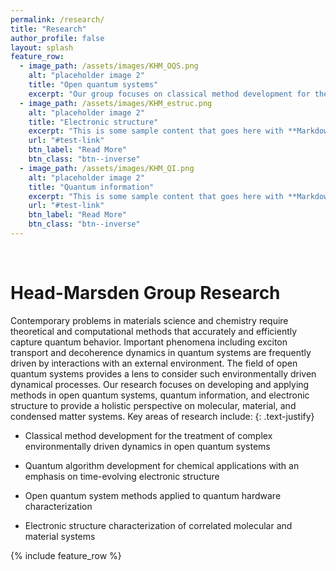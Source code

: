 ```yaml
---
permalink: /research/
title: "Research"
author_profile: false
layout: splash
feature_row:
  - image_path: /assets/images/KHM_OQS.png
    alt: "placeholder image 2"
    title: "Open quantum systems"
    excerpt: "Our group focuses on classical method development for the treatment of open system dynamics in the Markovian and non-Markovian regimes. We also focus on algorithm development to model these dynamics using current Noisy-Intermediate scale quantum computers."
  - image_path: /assets/images/KHM_estruc.png
    alt: "placeholder image 2"
    title: "Electronic structure"
    excerpt: "This is some sample content that goes here with **Markdown** ."
    url: "#test-link"
    btn_label: "Read More"
    btn_class: "btn--inverse"
  - image_path: /assets/images/KHM_QI.png
    alt: "placeholder image 2"
    title: "Quantum information"
    excerpt: "This is some sample content that goes here with **Markdown** ."
    url: "#test-link"
    btn_label: "Read More"
    btn_class: "btn--inverse"
---
```


<br>

# Head-Marsden Group Research

Contemporary problems in materials science and chemistry require theoretical and computational methods that accurately and efficiently capture quantum behavior. Important phenomena including exciton transport and decoherence dynamics in quantum systems are frequently driven by interactions with an external environment. The field of open quantum systems provides a lens to consider such environmentally driven dynamical processes. Our research focuses on developing and applying methods in open quantum systems, quantum information, and electronic structure to provide a holistic perspective on molecular, material, and condensed matter systems. Key areas of research include:
{: .text-justify}

* Classical method development for the treatment of complex environmentally driven dynamics in open quantum systems

* Quantum algorithm development for chemical applications with an emphasis on time-evolving electronic structure

* Open quantum system methods applied to quantum hardware characterization

* Electronic structure characterization of correlated molecular and material systems 

{% include feature_row %}

